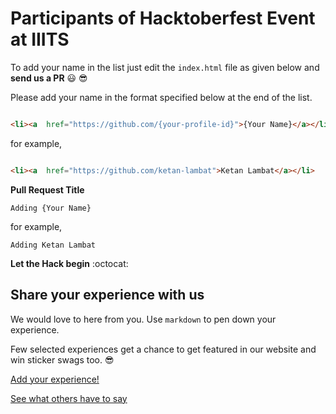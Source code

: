 # Participants of Hacktoberfest Event at IIITS

To add your name in the list just edit the `index.html` file as given below and  **send us a PR** :smiley: :sunglasses:

Please add your name in the format specified below at the end of the list.

```html

<li><a  href="https://github.com/{your-profile-id}">{Your Name}</a></li>

```

for example,

```html

<li><a  href="https://github.com/ketan-lambat">Ketan Lambat</a></li>

```

**Pull Request Title**

`Adding {Your Name}`

for example,

`Adding Ketan Lambat`

**Let the Hack begin** :octocat:

## Share your experience with us

We would love to here from you. Use `markdown` to pen down your experience.

Few selected experiences get a chance to get featured in our website and win sticker swags too. :sunglasses:
 
[Add your experience!](https://project-club-iiits.github.io/hacktoberfest2019-participants/experience)

[See what others have to say](https://project-club-iiits.github.io/hacktoberfest2019-participants/experiences)